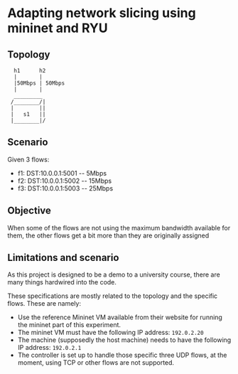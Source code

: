 # Adapting network slicing using mininet and RYU

## Topology

```
  h1      h2
  |       |
  |50Mbps | 50Mbps
  |       |
  _________
 /________/|
 |        ||
 |   s1   ||
 |________|/
```

## Scenario

Given 3 flows:

- f1: DST:10.0.0.1:5001 -- 5Mbps
- f2: DST:10.0.0.1:5002 -- 15Mbps
- f3: DST:10.0.0.1:5003 -- 25Mbps

## Objective

When some of the flows are not using the maximum bandwidth available for them,
the other flows get a bit more than they are originally assigned

## Limitations and scenario

As this project is designed to be a demo to a university course, there are many
things hardwired into the code.

These specifications are mostly related to the topology and the specific flows.
These are namely:

- Use the reference Mininet VM available from their website for running the
  mininet part of this experiment.
- The mininet VM must have the following IP address: `192.0.2.20`
- The machine (supposedly the host machine) needs to have the following IP
  address: `192.0.2.1`
- The controller is set up to handle those specific three UDP flows, at the
  moment, using TCP or other flows are not supported.

